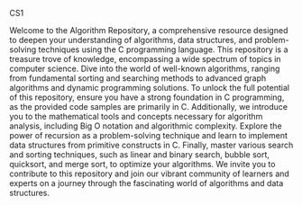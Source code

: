 CS1

Welcome to the Algorithm Repository, a comprehensive resource designed to deepen your understanding of algorithms, data structures, and problem-solving techniques using the C programming language. This repository is a treasure trove of knowledge, encompassing a wide spectrum of topics in computer science. Dive into the world of well-known algorithms, ranging from fundamental sorting and searching methods to advanced graph algorithms and dynamic programming solutions. To unlock the full potential of this repository, ensure you have a strong foundation in C programming, as the provided code samples are primarily in C. Additionally, we introduce you to the mathematical tools and concepts necessary for algorithm analysis, including Big O notation and algorithmic complexity. Explore the power of recursion as a problem-solving technique and learn to implement data structures from primitive constructs in C. Finally, master various search and sorting techniques, such as linear and binary search, bubble sort, quicksort, and merge sort, to optimize your algorithms. We invite you to contribute to this repository and join our vibrant community of learners and experts on a journey through the fascinating world of algorithms and data structures.
